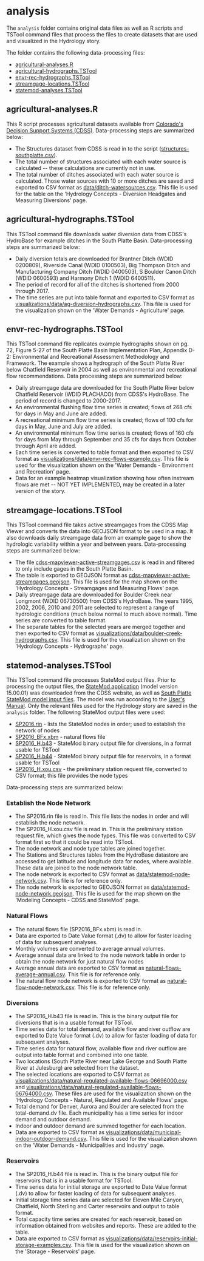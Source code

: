 # analysis #

The `analysis` folder contains original data files as well as R scripts and TSTool command files that process the files to create datasets that are used and 
visualized in the Hydrology story.

The folder contains the following data-processing files:

* [agricultural-analyses.R](#agricultural-analyses.R)
* [agricultural-hydrographs.TSTool](#agricultural-hydrographs.TSTool)
* [envr-rec-hydrographs.TSTool](#envr-rec-hydrographs.TSTool)
* [streamgage-locations.TSTool](#streamgage-locations.TSTool)
* [statemod-analyses.TSTool](#statemod-analyses.TSTool)

## agricultural-analyses.R ##
This R script processes agricultural datasets available from [Colorado's Decision Support Systems (CDSS)](https://www.colorado.gov/cdss). 
Data-processing steps are summarized below:

* The Structures dataset from CDSS is read in to the script ([structures-southplatte.csv](https://github.com/OpenWaterFoundation/swsi-story-sp-hydrology/blob/master/analysis/structures-southplatte.csv)).  
* The total number of structures associated with each water source is calculated -- these calculations are currently not in use.
* The total number of ditches associated with each water source is calculated.  Those water sources with 10 or more ditches are saved and exported to CSV format as 
[data/ditch-watersources.csv](https://github.com/OpenWaterFoundation/swsi-story-sp-hydrology/blob/master/site/data/ditch-watersources.csv).  This file is used for 
the table on the 'Hydrology Concepts - Diversion Headgates and Measuring Diversions' page.


## agricultural-hydrographs.TSTool ##
This TSTool command file downloads water diversion data from CDSS's HydroBase for example ditches in the South Platte Basin.  Data-processing 
steps are summarized below:

* Daily diversion totals are downloaded for Brantner Ditch (WDID 0200809), Riverside Canal (WDID 0100503), Big Thompson Ditch and Manufacturing 
Company Ditch (WDID 0400503), S Boulder Canon Ditch (WDID 0600593) and Harmony Ditch 1 (WDID 6400511).
* The period of record for all of the ditches is shortened from 2000 through 2017.
* The time series are put into table format and exported to CSV format as [visualizations/data/ag-diversion-hydrographs.csv](https://github.com/OpenWaterFoundation/swsi-story-sp-hydrology/blob/master/site/visualizations/data/ag-diversion-hydrographs.csv). 
This file is used for the visualization shown on the 'Water Demands - Agriculture' page. 


## envr-rec-hydrographs.TSTool ##
This TSTool command file replicates example hydrographs shown on pg. 72, Figure 5-27 of the South Platte Basin Implementation Plan, Appendix 
D-2: Environmental and Recreational Assessment Methodology and Framework.  The example shows a hydrograph of the South Platte River below 
Chatfield Reservoir in 2004 as well as environmental and recreational flow recommendations.  Data processing steps are summarized below:

* Daily streamgage data are downloaded for the South Platte River below Chatfield Reservoir (WDID PLACHACO) from CDSS's HydroBase.  The period of 
record is changed to 2000-2017.
* An environmental flushing flow time series is created; flows of 268 cfs for days in May and June are added.
* A recreational minimum flow time series is created; flows of 100 cfs for days in May, June and July are added.
* An environmental minimum flow time series is created; flows of 160 cfs for days from May through September and 35 cfs for days from October 
through April are added.
* Each time series is converted to table format and then exported to CSV format as [visualizations/data/envr-rec-flows-example.csv](https://github.com/OpenWaterFoundation/swsi-story-sp-hydrology/blob/master/site/visualizations/data/envr-rec-flows-example.csv). 
This file is used for the visualization shown on the 'Water Demands - Environment and Recreation' page.
* Data for an example heatmap visualization showing how often instream flows are met -- NOT YET IMPLEMENTED, may be created in a later version 
of the story.


## streamgage-locations.TSTool ##
This TSTool command file takes active streamgages from the CDSS Map Viewer and converts the data into GEOJSON format to be used in a map.  It also 
downloads daily streamgage data from an example gage to show the hydrologic variability within a year and between years.  Data-processing steps 
are summarized below:

* The file [cdss-mapviewer-active-streamgages.csv](https://github.com/OpenWaterFoundation/swsi-story-sp-hydrology/blob/master/site/data/cdss-mapviewer-active-streamgages.csv) 
is read in and filtered to only include gages in the South Platte Basin.
* The table is exported to GEOJSON format as [cdss-mapviewer-active-streamgages.geojson](https://github.com/OpenWaterFoundation/swsi-story-sp-hydrology/blob/master/site/data/cdss-mapviewer-active-streamgages.geojson). 
This file is used for the map shown on the 'Hydrology Concepts - Streamgages and Measuring Flows' page.
* Daily streamgage data are downloaded for Boulder Creek near Longmont (WDID 06730500) from CDSS's HydroBase.  The years 1995, 2002, 2006, 2010 and 
2011 are selected to represent a range of hydrologic conditions (much below normal to much above normal).  Time series are converted to table format.
* The separate tables for the selected years are merged together and then exported to CSV format as [visualizations/data/boulder-creek-hydrographs.csv](https://github.com/OpenWaterFoundation/swsi-story-sp-hydrology/blob/master/site/visualizations/data/boulder-creek-hydrographs.csv). 
This file is used for the visualization shown on the 'Hydrology Concepts - Hydrographs' page.


## statemod-analyses.TSTool ##
This TSTool command file processes StateMod output files.  Prior to processing the output files, the [StateMod application](https://www.colorado.gov/pacific/cdss/statemod) 
(model version 15.00.01) was downloaded from the CDSS website, as well as [South Platte StateMod model input files](https://www.colorado.gov/pacific/cdss/surface-water-statemod). 
The model was run according to the [User's Manual](https://dnrweblink.state.co.us/cwcb/0/edoc/200079/StateMod_Version_15_Documentation.pdf?searchid=0e5e1a87-186a-43a6-ad33-47150c12ec2f). 
Only the relevant files used for the Hydrology story are saved in the `analysis` folder.  The following StateMod output files were used:

* [SP2016.rin](https://github.com/OpenWaterFoundation/swsi-story-sp-hydrology/blob/master/analysis/SP2016.rin) - lists the StateMod nodes in order; 
used to establish the network of nodes
* [SP2016_BFx.xbm](https://github.com/OpenWaterFoundation/swsi-story-sp-hydrology/blob/master/analysis/SP2016_BFx.xbm) - natural flows file
* [SP2016_H.b43](https://github.com/OpenWaterFoundation/swsi-story-sp-hydrology/blob/master/analysis/SP2016_H.b43) - StateMod binary output 
file for diversions, in a format usable for TSTool
* [SP2016_H.b44](https://github.com/OpenWaterFoundation/swsi-story-sp-hydrology/blob/master/analysis/SP2016_H.b44) - StateMod binary output 
file for reservoirs, in a format usable for TSTool
* [SP2016_H.xou.csv](https://github.com/OpenWaterFoundation/swsi-story-sp-hydrology/blob/master/analysis/SP2016_H.xou.csv) - the preliminary station 
request file, converted to CSV format; this file provides the node types

Data-processing steps are summarized below:

### Establish the Node Network ###
* The SP2016.rin file is read in.  This file lists the nodes in order and will establish the node network.
* The SP2016_H.xou.csv file is read in.  This is the preliminary station request file, which gives the node types.  This file was converted to 
CSV format first so that it could be read into TSTool.
* The node network and node type tables are joined together.
* The Stations and Structures tables from the HydroBase datastore are accessed to get latitude and longitude data for nodes, where available. 
These data are joined to the node network table.
* The node network is exported to CSV format as [data/statemod-node-network.csv](https://github.com/OpenWaterFoundation/swsi-story-sp-hydrology/blob/master/site/data/statemod-node-network.csv). 
This file is for reference only.
* The node network is exported to GEOJSON format as [data/statemod-node-network.geojson](https://github.com/OpenWaterFoundation/swsi-story-sp-hydrology/blob/master/site/data/statemod-node-network.geojson). 
This file is used for the map shown on the 'Modeling Concepts - CDSS and StateMod' page.

### Natural Flows ###
* The natural flows file (SP2016_BFx.xbm) is read in.
* Data are exported to Date Value format (.dv) to allow for faster loading of data for subsequent analyses.
* Monthly volumes are converted to average annual volumes.
* Average annual data are linked to the node network table in order to obtain the node network for just natural flow nodes
* Average annual data are exported to CSV format as [natural-flows-average-annual.csv](https://github.com/OpenWaterFoundation/swsi-story-sp-hydrology/blob/master/analysis/natural-flows-average-annual.csv). 
This file is for reference only.
* The natural flow node network is exported to CSV format as [natural-flow-node-network.csv](https://github.com/OpenWaterFoundation/swsi-story-sp-hydrology/blob/master/analysis/natural-flow-node-network.csv). 
This file is for reference only.

### Diversions ###
* The SP2016_H.b43 file is read in.  This is the binary output file for diversions that is in a usable format for TSTool.
* Time series data for total demand, available flow and river outflow are exported to Date Value format (.dv) to allow for faster loading of data 
for subsequent analyses.
* Time series data for natural flow, available flow and river outflow are output into table format and combined into one table.
* Two locations (South Platte River near Lake George and South Platte River at Julesburg) are selected from the dataset.
* The selected locations are exported to CSV format as [visualizations/data/natural-regulated-available-flows-06696000.csv](https://github.com/OpenWaterFoundation/swsi-story-sp-hydrology/blob/master/site/visualizations/data/natural-regulated-available-flows-06696000.csv) 
and [visualizations/data/natural-regulated-available-flows-06764000.csv](https://github.com/OpenWaterFoundation/swsi-story-sp-hydrology/blob/master/site/visualizations/data/natural-regulated-available-flows-06764000.csv). 
These files are used for the visualization shown on the 'Hydrology Concepts - Natural, Regulated and Available Flows' page. 
* Total demand for Denver, Aurora and Boulder are selected from the total-demand.dv file.  Each municipality has a time series for 
indoor demand and outdoor demand.
* Indoor and outdoor demand are summed together for each location.
* Data are exported to CSV format as [visualizations/data/municipal-indoor-outdoor-demand.csv](https://github.com/OpenWaterFoundation/swsi-story-sp-hydrology/blob/master/site/visualizations/data/municipal-indoor-outdoor-demand.csv). 
This file is used for the visualization shown on the 'Water Demands - Municipalities and Industry' page.

### Reservoirs ###
* The SP2016_H.b44 file is read in.  This is the binary output file for reservoirs that is in a usable format for TSTool.
* Time series data for initial storage are exported to Date Value format (.dv) to allow for faster loading of data 
for subsequent analyses.
* Initial storage time series data are selected for Eleven Mile Canyon, Chatfield, North Sterling and Carter reservoirs and output to table format.
* Total capacity time series are created for each reservoir, based on information obtained from websites and reports.  These are added to the table.
* Data are exported to CSV format as [visualizations/data/reservoirs-initial-storage-examples.csv](https://github.com/OpenWaterFoundation/swsi-story-sp-hydrology/blob/master/site/visualizations/data/reservoirs-initial-storage-examples.csv). 
This file is used for the visualization shown on the 'Storage - Reservoirs' page.
 

